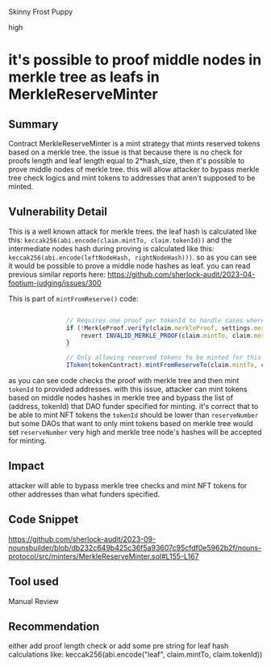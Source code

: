 Skinny Frost Puppy

high

# it's possible to proof middle nodes in merkle tree as leafs in MerkleReserveMinter

## Summary
Contract MerkleReserveMinter is a mint strategy that mints reserved tokens based on a merkle tree. the issue is that because there is no check for proofs length and leaf length equal to 2*hash_size, then it's possible to prove middle nodes of merkle tree. this will allow attacker to bypass merkle tree check logics and mint tokens to addresses that aren't supposed to be minted.

## Vulnerability Detail
This is a well known attack for merkle trees. the leaf hash is calculated like this: `keccak256(abi.encode(claim.mintTo, claim.tokenId))` and the intermediate nodes hash during proving is calculated like this: `keccak256(abi.encode(leftNodeHash, rightNodeHash)))`. so as you can see it would be possible to prove a middle node hashes as leaf. you can read previous similar reports here: https://github.com/sherlock-audit/2023-04-footium-judging/issues/300

This is part of `mintFromReserve()` code:
```javascript

                // Requires one proof per tokenId to handle cases where users want to partially claim
                if (!MerkleProof.verify(claim.merkleProof, settings.merkleRoot, keccak256(abi.encode(claim.mintTo, claim.tokenId)))) {
                    revert INVALID_MERKLE_PROOF(claim.mintTo, claim.merkleProof, settings.merkleRoot);
                }

                // Only allowing reserved tokens to be minted for this strategy
                IToken(tokenContract).mintFromReserveTo(claim.mintTo, claim.tokenId);
```
as you can see code checks the proof with merkle tree and then mint `tokenId` to provided addresses. with this issue, attacker can mint tokens based on middle nodes hashes in merkle tree and bypass the list of (address, tokenId) that DAO funder specified for minting.
it's correct that to be able to mint NFT tokens the `tokenId` should be lower than `reserveNumber` but some DAOs that want to only mint tokens based on merkle tree would set `reserveNumber` very high and merkle tree node's hashes will be accepted for minting.

## Impact
attacker will able to bypass merkle tree checks and mint NFT tokens for other addresses than what funders specified.

## Code Snippet
https://github.com/sherlock-audit/2023-09-nounsbuilder/blob/db232c649b425c36f5a93607c95cfdf0e5962b2f/nouns-protocol/src/minters/MerkleReserveMinter.sol#L155-L167

## Tool used
Manual Review

## Recommendation
either add proof length check or add some pre string for leaf hash calculations like: keccak256(abi.encode("leaf", claim.mintTo, claim.tokenId))